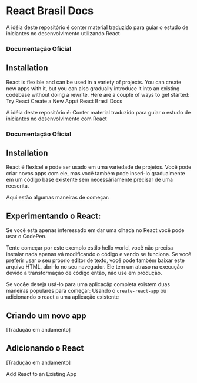 # React Brasil Docs 
A idéia deste repositório é conter material traduzido para guiar o estudo de iniciantes no desenvolvimento utilizando React

### Documentação Oficial

## Installation
React is flexible and can be used in a variety of projects. You can create new apps with it, but you can also gradually introduce it into an existing codebase without doing a rewrite.
Here are a couple of ways to get started:
Try React
Create a New App# React Brasil Docs 

A idéia deste repositório é: Conter material traduzido para guiar o estudo de iniciantes no desenvolvimento com React

### Documentação Oficial

## Installation
React é flexícel e pode ser usado em uma variedade de projetos. Você pode criar novos apps com ele, mas você também pode inseri-lo gradualmente em um código base existente sem necessáriamente precisar de uma reescrita.

Aqui estão algumas maneiras de começar:

## Experimentando o React:
Se você está apenas interessado em dar uma olhada no React você pode usar o CodePen.

Tente começar por este exemplo estilo hello world, você não precisa instalar nada apenas  vá modificando o código e vendo se funciona.
Se você preferir usar o seu próprio editor de texto, você pode também baixar este arquivo HTML, abri-lo no seu navegador. Ele tem um atraso na execução devido a transformação de código então, não use em produção.

Se voc&e deseja usá-lo para uma aplicaçãp completa existem duas maneiras populares para começar: Usando o `create-react-app` ou adicionando o react a uma aplicação existente

## Criando um novo app
[Tradução em andamento]

## Adicionando o React
[Tradução em andamento]


Add React to an Existing App

